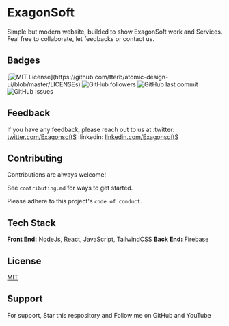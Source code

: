 
# ExagonSoft

Simple but modern website, builded to show ExagonSoft work and Services.
Feal free to collaborate, let feedbacks or contact us.


## Badges

[![MIT License](https://img.shields.io/apm/l/atomic-design-ui.svg?)](https://github.com/tterb/atomic-design-ui/blob/master/LICENSEs)
![GitHub followers](https://img.shields.io/github/followers/exagonsoft)
![GitHub last commit](https://img.shields.io/github/last-commit/exagonsoft/my_place)
![GitHub issues](https://img.shields.io/github/issues/exagonsoft/my_place)

## Feedback

If you have any feedback, please reach out to us at
:twitter: [twitter.com/ExagonsoftS](https://twitter.com/ExagonsoftS)
:linkedin: [linkedin.com/ExagonsoftS](https://www.linkedin.com/in/msc-alvaro-raul-martin-peraza-165114210)

## Contributing

Contributions are always welcome!

See `contributing.md` for ways to get started.

Please adhere to this project's `code of conduct`.

## Tech Stack

**Front End:** NodeJs, React, JavaScript, TailwindCSS
**Back End:** Firebase


## License

[MIT](/LICENSE)

## Support

For support, Star this respository and Follow me on GitHub and YouTube


